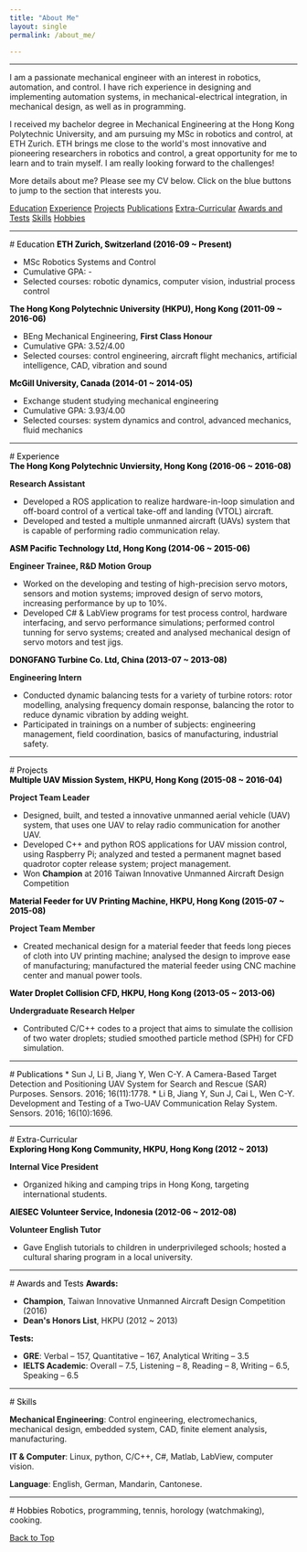 ```yaml
---
title: "About Me"
layout: single
permalink: /about_me/

---
```


<hr>

I am a passionate mechanical engineer with an interest in robotics, automation, and control. I have rich experience in designing and implementing automation systems, in mechanical-electrical integration, in mechanical design, as well as in programming.

I received my bachelor degree in Mechanical Engineering at the Hong Kong Polytechnic University, and am pursuing my MSc in robotics and control, at ETH Zurich. ETH brings me close to the world's most innovative and pioneering researchers in robotics and control, a great opportunity for me to learn and to train myself. I am really looking forward to the challenges!

More details about me? Please see my CV below. Click on the <a class="btn btn--info">blue buttons</a> to jump to the section that interests you.

<a href="#tag_edu" class="btn btn--info">Education</a> 
<a href="#tag_exp" class="btn btn--info">Experience</a> 
<a href="#tag_proj" class="btn btn--info">Projects</a>
<a href="#tag_publications" class="btn btn--info">Publications</a>
<a href="#tag_extra" class="btn btn--info">Extra-Curricular</a>
<a href="#tag_awards" class="btn btn--info">Awards and Tests</a>
<a href="#tag_skills" class="btn btn--info">Skills</a>
<a href="#tag_hobbies" class="btn btn--info">Hobbies</a>

<A NAME="tag_edu">
<hr>
# <font color="#000000"> Education </font>
<b><font color="#000000"> ETH Zurich, Switzerland (2016-09 ~ Present) </font></b>

  * MSc Robotics Systems and Control
  * Cumulative GPA: -
  * Selected courses: robotic dynamics, computer vision, industrial process control

<b><font color="#000000"> The Hong Kong Polytechnic University (HKPU), Hong Kong (2011-09 ~ 2016-06) </font></b>

  * BEng Mechanical Engineering, <b>First Class Honour</b>
  * Cumulative GPA: 3.52/4.00
  * Selected courses: control engineering, aircraft flight mechanics, artificial intelligence, CAD, vibration and sound

<b><font color="#000000"> McGill University, Canada (2014-01 ~ 2014-05) </font></b>

  * Exchange student studying mechanical engineering
  * Cumulative GPA: 3.93/4.00
  * Selected courses: system dynamics and control, advanced mechanics, fluid mechanics

<A NAME="tag_exp">
<hr>
# <font color="#000000"> Experience </font>
<p style="margin:0" ><b><font color="#000000"> The Hong Kong Polytechnic Unviersity, Hong Kong (2016-06 ~ 2016-08) </font></b></p>

<b>Research Assistant</b>

  * Developed a ROS application to realize hardware-in-loop simulation and off-board control of a vertical take-off and landing (VTOL) aircraft.
  * Developed and tested a multiple unmanned aircraft (UAVs) system that is capable of performing radio communication relay.

<p style="margin:0" ><b><font color="#000000"> ASM Pacific Technology Ltd, Hong Kong (2014-06 ~ 2015-06) </font></b></p>

<b>Engineer Trainee, R&D Motion Group</b>

  * Worked on the developing and testing of high-precision servo motors, sensors and motion systems; improved design of servo motors, increasing performance by up to 10%.
  * Developed C# & LabView programs for test process control, hardware interfacing, and servo performance simulations; performed control tunning for servo systems; created and analysed mechanical design of servo motors and test jigs.

<p style="margin:0" ><b><font color="#000000"> DONGFANG Turbine Co. Ltd, China (2013-07 ~ 2013-08) </font></b></p>

<b>Engineering Intern</b>

  * Conducted dynamic balancing tests for a variety of turbine rotors: rotor modelling, analysing frequency domain response, balancing the rotor to reduce dynamic vibration by adding weight.
  * Participated in trainings on a number of subjects: engineering management, field coordination, basics of manufacturing, industrial safety.

<A NAME="tag_proj">
<hr>
# <font color="#000000"> Projects </font>
<p style="margin:0" ><b><font color="#000000"> Multiple UAV Mission System, HKPU, Hong Kong (2015-08 ~ 2016-04) </font></b></p>

<b>Project Team Leader</b>

  * Designed, built, and tested a innovative unmanned aerial vehicle (UAV) system, that uses one UAV to relay radio communication for another UAV.
  * Developed C++ and python ROS applications for UAV mission control, using Raspberry Pi; analyzed and tested a permanent magnet based quadrotor copter release system; project management.
  * Won <b>Champion</b> at 2016 Taiwan Innovative Unmanned Aircraft Design Competition

<p style="margin:0" ><b><font color="#000000"> Material Feeder for UV Printing Machine, HKPU, Hong Kong (2015-07 ~ 2015-08) </font></b></p>

<b>Project Team Member</b>

  * Created mechanical design for a material feeder that feeds long pieces of cloth into UV printing machine; analysed the design to improve ease of manufacturing; manufactured the material feeder using CNC machine center and manual power tools.


<p style="margin:0" ><b><font color="#000000"> Water Droplet Collision CFD, HKPU, Hong Kong (2013-05 ~ 2013-06) </font></b></p>

<b>Undergraduate Research Helper</b>

  * Contributed C/C++ codes to a project that aims to simulate the collision of two water droplets; studied smoothed particle method (SPH) for CFD simulation.


<A NAME="tag_publications">
<hr>
# <font color="#000000"> Publications </font>
  * Sun J, Li B, Jiang Y, Wen C-Y. A Camera-Based Target Detection and Positioning UAV System for Search and Rescue (SAR) Purposes. Sensors. 2016; 16(11):1778.
  * Li B, Jiang Y, Sun J, Cai L, Wen C-Y. Development and Testing of a Two-UAV Communication Relay System. Sensors. 2016; 16(10):1696.

<A NAME="tag_extra">
<hr>
# <font color="#000000"> Extra-Curricular </font>
<p style="margin:0" ><b><font color="#000000"> Exploring Hong Kong Community, HKPU, Hong Kong (2012 ~ 2013) </font></b></p>

<b>Internal Vice President</b>

  * Organized hiking and camping trips in Hong Kong, targeting international students.
  
<p style="margin:0" ><b><font color="#000000"> AIESEC Volunteer Service, Indonesia (2012-06 ~ 2012-08) </font></b></p>

<b>Volunteer English Tutor</b>

  * Gave English tutorials to children in underprivileged schools; hosted a cultural sharing program in a local university.

<A NAME="tag_awards">
<hr>
# <font color="#000000"> Awards and Tests </font>
<b><font color="#000000"> Awards: </font></b>

  * <b>Champion</b>, Taiwan Innovative Unmanned Aircraft Design Competition (2016)
  * <b>Dean's Honors List</b>, HKPU (2012 ~ 2013)

<b><font color="#000000"> Tests: </font></b>

  * <b>GRE</b>: Verbal – 157, Quantitative – 167, Analytical Writing – 3.5
  * <b>IELTS Academic</b>: Overall – 7.5, Listening – 8, Reading – 8, Writing – 6.5, Speaking – 6.5

<A NAME="tag_skills">
<hr>
# <font color="#000000"> Skills </font>

<b>Mechanical Engineering</b>: Control engineering, electromechanics, mechanical design, embedded
system, CAD, finite element analysis, manufacturing.

<b>IT & Computer</b>: Linux, python, C/C++, C#, Matlab, LabView, computer vision.

<b>Language</b>: English, German, Mandarin, Cantonese.

<A NAME="tag_hobbies">
<hr>
# <font color="#000000"> Hobbies </font>
Robotics, programming, tennis, horology (watchmaking), cooking.

<a href="#">Back to Top</a>
